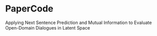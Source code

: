 # PaperCode
Applying Next Sentence Prediction and Mutual Information to Evaluate Open-Domain Dialogues in Latent Space
